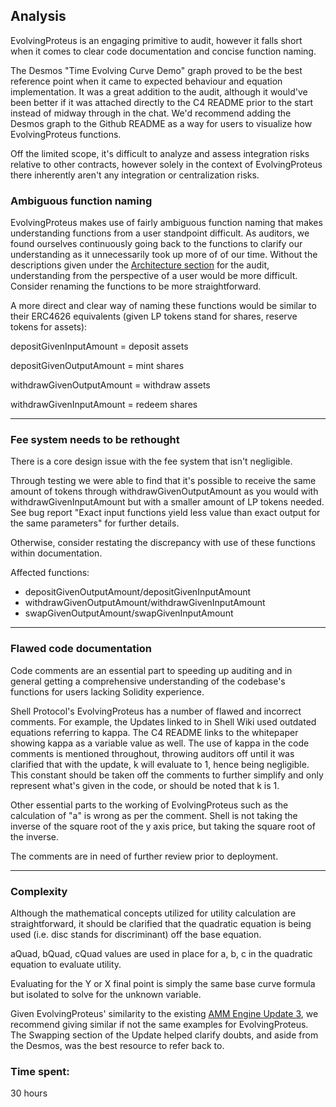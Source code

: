 ## Analysis

EvolvingProteus is an engaging primitive to audit, however it falls short when it comes to clear code documentation and concise function naming.

The Desmos "Time Evolving Curve Demo" graph proved to be the best reference point when it came to expected behaviour and equation implementation. It was a great addition to the audit, although it would've been better if it was attached directly to the C4 README prior to the start instead of midway through in the chat. We'd recommend adding the Desmos graph to the Github README as a way for users to visualize how EvolvingProteus functions.

Off the limited scope, it's difficult to analyze and assess integration risks relative to other contracts, however solely in the context of EvolvingProteus there inherently aren't any integration or centralization risks.

### Ambiguous function naming
EvolvingProteus makes use of fairly ambiguous function naming that makes understanding functions from a user standpoint difficult. As auditors, we found ourselves continuously going back to the functions to clarify our understanding as it unnecessarily took up more of of our time. Without the descriptions given under the [Architecture section](https://code4rena.com/contests/2023-08-shell-protocol#top) for the audit, understanding from the perspective of a user would be more difficult. Consider renaming the functions to be more straightforward.

A more direct and clear way of naming these functions would be similar to their ERC4626 equivalents (given LP tokens stand for shares, reserve tokens for assets):

depositGivenInputAmount = deposit assets

depositGivenOutputAmount = mint shares

withdrawGivenOutputAmount = withdraw assets

withdrawGivenInputAmount = redeem shares

---
### Fee system needs to be rethought
There is a core design issue with the fee system that isn't negligible. 

Through testing we were able to find that it's possible to receive the same amount of tokens through withdrawGivenOutputAmount as you would with withdrawGivenInputAmount but with a smaller amount of LP tokens needed. See bug report "Exact input functions yield less value than exact output for the same parameters" for further details.

Otherwise, consider restating the discrepancy with use of these functions within documentation.

Affected functions:
- depositGivenOutputAmount/depositGivenInputAmount
- withdrawGivenOutputAmount/withdrawGivenInputAmount
- swapGivenOutputAmount/swapGivenInputAmount

---
### Flawed code documentation
Code comments are an essential part to speeding up auditing and in general getting a comprehensive understanding of the codebase's functions for users lacking Solidity experience.

Shell Protocol's EvolvingProteus has a number of flawed and incorrect comments. For example, the Updates linked to in Shell Wiki used outdated equations referring to kappa. The C4 README links to the whitepaper showing kappa as a variable value as well. The use of kappa in the code comments is mentioned throughout, throwing auditors off until it was clarified that with the update, k will evaluate to 1, hence being negligible. This constant should be taken off the comments to further simplify and only represent what's given in the code, or should be noted that k is 1.

Other essential parts to the working of EvolvingProteus such as the calculation of "a" is wrong as per the comment. Shell is not taking the inverse of the square root of the y axis price, but taking the square root of the inverse.

The comments are in need of further review prior to deployment.

---

### Complexity

Although the mathematical concepts utilized for utility calculation are straightforward, it should be clarified that the quadratic equation is being used (i.e. disc stands for discriminant) off the base equation.

aQuad, bQuad, cQuad values are used in place for a, b, c in the quadratic equation to evaluate utility.

Evaluating for the Y or X final point is simply the same base curve formula but isolated to solve for the unknown variable.

Given EvolvingProteus' similarity to the existing [AMM Engine Update 3](https://shell-protocol.notion.site/Proteus-AMM-Engine-Update-3-7f33b7e1561347b696874a8ba02b9782), we recommend giving similar if not the same examples for EvolvingProteus. The Swapping section of the Update helped clarify doubts, and aside from the Desmos, was the best resource to refer back to.



### Time spent:
30 hours
